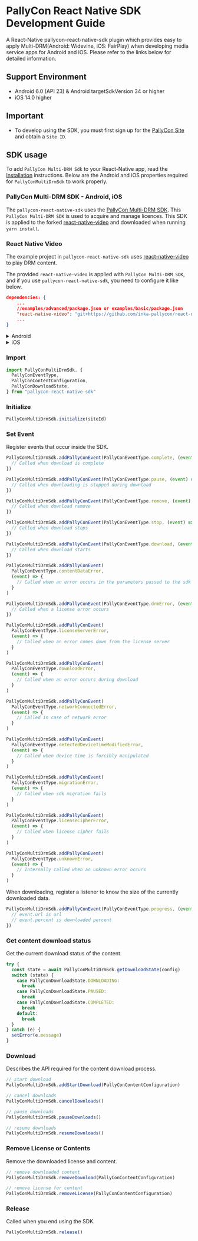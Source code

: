 # **PallyCon React Native SDK** Development Guide

A React-Native pallycon-react-native-sdk plugin which provides easy to apply Multi-DRM(Android: Widevine, iOS: FairPlay) when developing media service apps for Android and iOS. Please refer to the links below for detailed information.

## **Support Environment**

- Android 6.0 (API 23) & Android targetSdkVersion 34 or higher
- iOS 14.0 higher

## **Important**

- To develop using the SDK, you must first sign up for the [PallyCon Site](https://pallycon.com/) and obtain a `Site ID`.

## **SDK usage**

To add `PallyCon Multi-DRM Sdk` to your React-Native app, read the [Installation](https://yarnpkg.com/) instructions. Below are the Android and iOS properties required for `PallyConMultiDrmSdk` to work properly.

### PallyCon Multi-DRM SDK - Android, iOS

The `pallycon-react-native-sdk` uses the [PallyCon Multi-DRM SDK](https://pallycon.com/sdk/). This `PallyCon Multi-DRM SDK` is used to acquire and manage licences. This SDK is applied to the forked [react-native-video](https://github.com/inka-pallycon/react-native-video.git) and downloaded when running `yarn install`.

### React Native Video

The example project in `pallycon-react-native-sdk` uses [react-native-video](https://github.com/TheWidlarzGroup/react-native-video) to play DRM content.

The provided `react-native-video` is applied with `PallyCon Multi-DRM SDK`, and if you use `pallycon-react-native-sdk`, you need to configure it like below.

```json
dependencies: {
	...
	//examples/advanced/package.json or examples/basic/package.json
	"react-native-video": "git+https://github.com/inka-pallycon/react-native-video.git"
	...
}
```

<details>
<summary>Android</summary>

## Adding Widevine Android SDK from GitHub Packages

To integrate the Widevine Android SDK, follow these steps to add the GitHub package repository to your `build.gradle` file:

### 1. Update your `build.gradle` file

Add the following code snippet to the `allprojects` section of your `build.gradle` file to include the PallyCon Widevine Android SDK GitHub repository:

```groovy
allprojects {
    repositories {
        maven {
            url = uri("https://maven.pkg.github.com/inka-pallycon/pallycon-widevine-android-sdk")
            credentials {
                username = "GitHub User ID"  // Replace with your GitHub User ID
                password = "Token"  // Replace with your GitHub Personal Access Token
            }
        }
        google()
        // other repositories...
    }
}
```

### 2. GitHub Authentication

The username should be your GitHub User ID.
The password should be your GitHub Personal Access Token (PAT).
For instructions on generating a Personal Access Token, refer to the official GitHub documentation: [Managing your Personal Access Tokens.](https://docs.github.com/en/authentication/keeping-your-account-and-data-secure/managing-your-personal-access-tokens)

### 3. Set compileSdkVersion

Make sure you set `compileSdkVersion` in "android/app/build.gradle".

```
android {
  compileSdkVersion 34

  ...
}
```

</details>

<details>
<summary>iOS</summary>

`pallycon-react-native-sdk` uses cocoapods to install `PallyCon Multi-DRM iOS SDK`.

> For information on how to install and use cocoapods, please refer to the [cocoapods official website](https://cocoapods.org/).

#### examples/advanced

- DRM content streaming playback
- DRM content download and offline playback

#### examples/basic

- DRM content streaming playback

### How to Run PallyCon React Native SDK Example

- Run the following command to execute the example.

```shell
// move to the pallycon-react-native-sdk folder
% cd pallycon-react-native-sdk
% yarn install

// move to the example/advanced or example/basic folder
% cd example/advanced
% yarn install

// move to ios folder
% cd ios
% pod install
% cd ..
// run ios
% npx react-native run-ios
// xcode run
% cd ios && open advanced.xcworkspace
```

</details>

### **Import**

```typescript
import PallyConMultiDrmSdk, {
  PallyConEventType,
  PallyConContentConfiguration,
  PallyConDownloadState,
} from "pallycon-react-native-sdk"
```

### **Initialize**

```typescript
PallyConMultiDrmSdk.initialize(siteId)
```

### **Set Event**

Register events that occur inside the SDK.

```typescript
PallyConMultiDrmSdk.addPallyConEvent(PallyConEventType.complete, (event) => {
  // Called when download is complete
})

PallyConMultiDrmSdk.addPallyConEvent(PallyConEventType.pause, (event) => {
  // Called when downloading is stopped during download
})

PallyConMultiDrmSdk.addPallyConEvent(PallyConEventType.remove, (event) => {
  // Called when download remove
})

PallyConMultiDrmSdk.addPallyConEvent(PallyConEventType.stop, (event) => {
  // Called when download stops
})

PallyConMultiDrmSdk.addPallyConEvent(PallyConEventType.download, (event) => {
  // Called when download starts
})

PallyConMultiDrmSdk.addPallyConEvent(
  PallyConEventType.contentDataError,
  (event) => {
    // Called when an error occurs in the parameters passed to the sdk
  }
)

PallyConMultiDrmSdk.addPallyConEvent(PallyConEventType.drmError, (event) => {
  // Called when a license error occurs
})

PallyConMultiDrmSdk.addPallyConEvent(
  PallyConEventType.licenseServerError,
  (event) => {
    // Called when an error comes down from the license server
  }
)

PallyConMultiDrmSdk.addPallyConEvent(
  PallyConEventType.downloadError,
  (event) => {
    // Called when an error occurs during download
  }
)

PallyConMultiDrmSdk.addPallyConEvent(
  PallyConEventType.networkConnectedError,
  (event) => {
    // Called in case of network error
  }
)

PallyConMultiDrmSdk.addPallyConEvent(
  PallyConEventType.detectedDeviceTimeModifiedError,
  (event) => {
    // Called when device time is forcibly manipulated
  }
)

PallyConMultiDrmSdk.addPallyConEvent(
  PallyConEventType.migrationError,
  (event) => {
    // Called when sdk migration fails
  }
)

PallyConMultiDrmSdk.addPallyConEvent(
  PallyConEventType.licenseCipherError,
  (event) => {
    // Called when license cipher fails
  }
)

PallyConMultiDrmSdk.addPallyConEvent(
  PallyConEventType.unknownError,
  (event) => {
    // Internally called when an unknown error occurs
  }
)
```

When downloading, register a listener to know the size of the currently downloaded data.

```typescript
PallyConMultiDrmSdk.addPallyConEvent(PallyConEventType.progress, (event) => {
  // event.url is url
  // event.percent is downloaded percent
})
```

### **Get content download status**

Get the current download status of the content.

```typescript
try {
  const state = await PallyConMultiDrmSdk.getDownloadState(config)
  switch (state) {
    case PallyConDownloadState.DOWNLOADING:
      break
    case PallyConDownloadState.PAUSED:
      break
    case PallyConDownloadState.COMPLETED:
      break
    default:
      break
  }
} catch (e) {
  setError(e.message)
}
```

### **Download**

Describes the API required for the content download process.

```typescript
// start download
PallyConMultiDrmSdk.addStartDownload(PallyConContentConfiguration)

// cancel downloads
PallyConMultiDrmSdk.cancelDownloads()

// pause downloads
PallyConMultiDrmSdk.pauseDownloads()

// resume downloads
PallyConMultiDrmSdk.resumeDownloads()
```

### **Remove License or Contents**

Remove the downloaded license and content.

```typescript
// remove downloaded content
PallyConMultiDrmSdk.removeDownload(PallyConContentConfiguration)

// remove license for content
PallyConMultiDrmSdk.removeLicense(PallyConContentConfiguration)
```

### **Release**

Called when you end using the SDK.

```typescript
PallyConMultiDrmSdk.release()
```
